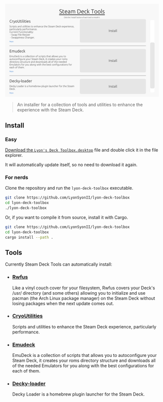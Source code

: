 ![Screenshot](https://github.com/LyonSyonII/lyon-deck-toolbox/blob/main/assets/screenshot.png)

> An installer for a collection of tools and utilities to enhance the experience with the Steam Deck.

## Install
### Easy
[Download the `Lyon's Deck Toolbox.desktop`](https://github.com/LyonSyonII/lyon-deck-toolbox/releases/latest/download/Lyon's%20Deck%20Toolbox.desktop) file and double click it in the file explorer.

It will automatically update itself, so no need to download it again.

### For nerds
Clone the repository and run the `lyon-deck-toolbox` executable.
```bash
git clone https://github.com/LyonSyonII/lyon-deck-toolbox
cd lyon-deck-toolbox
./lyon-deck-toolbox
```

Or, if you want to compile it from source, install it with Cargo.
```bash
git clone https://github.com/LyonSyonII/lyon-deck-toolbox
cd lyon-deck-toolbox
cargo install --path .
```

## Tools
Currently Steam Deck Tools can automatically install:
- ### [Rwfus](https://github.com/ValShaped/rwfus)  
  Like a vinyl couch cover for your filesystem, Rwfus covers your Deck's /usr/ directory (and some others) allowing you to initialize and use pacman (the Arch Linux package manager) on the Steam Deck without losing packages when the next update comes out.  

- ### [CryoUtilities](https://github.com/CryoByte33/steam-deck-utilities)
  Scripts and utilities to enhance the Steam Deck experience, particularly performance.

- ### [Emudeck](https://github.com/dragoonDorise/EmuDeck)
  EmuDeck is a collection of scripts that allows you to autoconfigure your Steam Deck, it creates your roms directory structure and downloads all of the needed Emulators for you along with the best configurations for each of them.

- ### [Decky-loader](https://github.com/SteamDeckHomebrew/decky-loader)
  Decky Loader is a homebrew plugin launcher for the Steam Deck.

